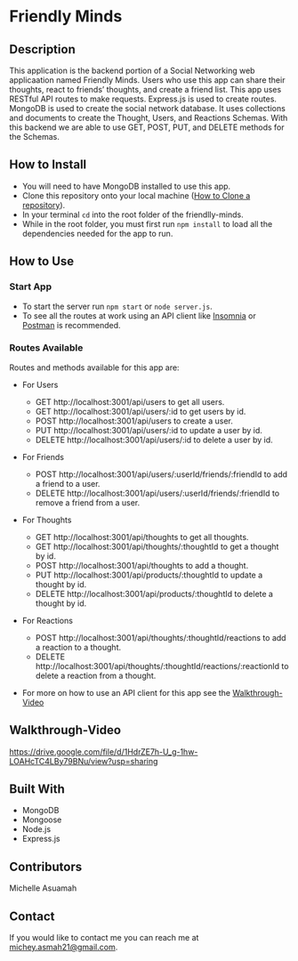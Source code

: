 # Friendly Minds

## Description
This application is the backend portion of a Social Networking web applicaation named Friendly Minds. Users who use this app can share their thoughts, react to friends’ thoughts, and create a friend list. This app uses RESTful API routes to make requests. Express.js is used to create routes.
MongoDB is used to create the social network database. It uses collections and documents to create the Thought, Users, and Reactions Schemas. With this backend we are able to use GET, POST, PUT, and DELETE methods for the Schemas. 

## How to Install
* You will need to have MongoDB installed to use this app.
* Clone this repository onto your local machine ([How to Clone a repository](https://docs.github.com/en/github/creating-cloning-and-archiving-repositories/cloning-a-repository-from-github/cloning-a-repository)).
* In your terminal `cd` into the root folder of the friendlly-minds.
* While in the root folder, you must first run `npm install` to load all the dependencies needed for the app to run.
 
## How to Use

### Start App
* To start the server run `npm start` or `node server.js`.
* To see all the routes at work using an API client like [Insomnia](https://insomnia.rest/) or [Postman](https://www.postman.com/) is recommended.

### Routes Available
Routes and methods available for this app are:
* For Users 
  * GET http://localhost:3001/api/users to get all users.
  * GET http://localhost:3001/api/users/:id to get users by id.
  * POST http://localhost:3001/api/users to create a user.
  * PUT http://localhost:3001/api/users/:id to update a user by id.
  * DELETE http://localhost:3001/api/users/:id to delete a user by id.
* For Friends 
  * POST http://localhost:3001/api/users/:userId/friends/:friendId to add a friend to a user.
  * DELETE http://localhost:3001/api/users/:userId/friends/:friendId to remove a friend from a user.
* For Thoughts 
  * GET http://localhost:3001/api/thoughts to get all thoughts.
  * GET http://localhost:3001/api/thoughts/:thoughtId to get a thought by id.
  * POST http://localhost:3001/api/thoughts to add a thought.
  * PUT http://localhost:3001/api/products/:thoughtId to update a thought by id.
  * DELETE http://localhost:3001/api/products/:thoughtId to delete a thought by id.
* For Reactions 
  * POST http://localhost:3001/api/thoughts/:thoughtId/reactions to add a reaction to a thought.
  * DELETE http://localhost:3001/api/thoughts/:thoughtId/reactions/:reactionId to delete a reaction from a thought.


* For more on how to use an API client for this app see the [Walkthrough-Video](#walkthrough-video)

## Walkthrough-Video
https://drive.google.com/file/d/1HdrZE7h-U_g-1hw-LOAHcTC4LBy79BNu/view?usp=sharing

## Built With
* MongoDB
* Mongoose
* Node.js
* Express.js

## Contributors
Michelle Asuamah

## Contact
If you would like to contact me you can reach me at michey.asmah21@gmail.com.
